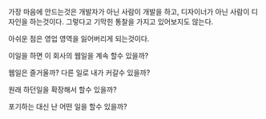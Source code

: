 가장 마음에 안드는것은 개발자가 아닌 사람이 개발을 하고, 디자이너가 아닌 사람이 디자인을 하는것이다. 그렇다고 기막힌 통찰을 가지고 있어보지도 않는다.

아쉬운 점은 영업 영역을 잃어버리게 되는것이다.

이일을 하면 이 회사의 웹일을 계속 할수 있을까?

웹일은 즐거울까? 다른 일로 내가 커갈수 있을까?

원래 하던일을 확장해서 할수 있을까?

포기하는 대신 난 어떤 일을 할수 있을까?
